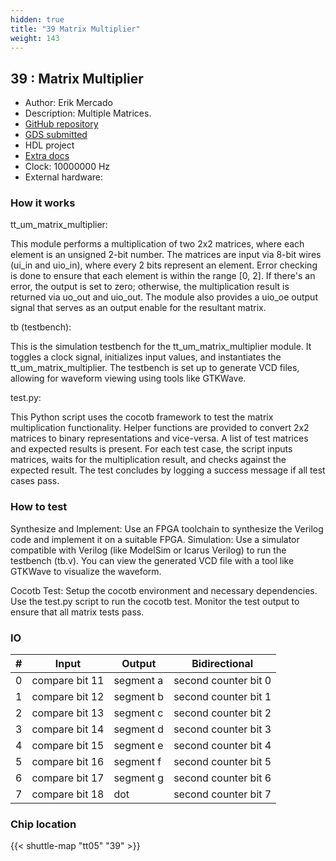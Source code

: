```yaml
---
hidden: true
title: "39 Matrix Multiplier"
weight: 143
---
```


## 39 : Matrix Multiplier

* Author: Erik Mercado
* Description: Multiple Matrices.
* [GitHub repository](https://github.com/mercadoerik1031/tt05-matrix-multiplier-demo)
* [GDS submitted](https://github.com/mercadoerik1031/tt05-matrix-multiplier-demo/actions/runs/6751243267)
* HDL project
* [Extra docs]()
* Clock: 10000000 Hz
* External hardware: 



### How it works

tt_um_matrix_multiplier:

This module performs a multiplication of two 2x2 matrices, where each element is an unsigned 2-bit number.
The matrices are input via 8-bit wires (ui_in and uio_in), where every 2 bits represent an element.
Error checking is done to ensure that each element is within the range [0, 2].
If there's an error, the output is set to zero; otherwise, the multiplication result is returned via uo_out and uio_out.
The module also provides a uio_oe output signal that serves as an output enable for the resultant matrix.

tb (testbench):

This is the simulation testbench for the tt_um_matrix_multiplier module.
It toggles a clock signal, initializes input values, and instantiates the tt_um_matrix_multiplier.
The testbench is set up to generate VCD files, allowing for waveform viewing using tools like GTKWave.

test.py:

This Python script uses the cocotb framework to test the matrix multiplication functionality.
Helper functions are provided to convert 2x2 matrices to binary representations and vice-versa.
A list of test matrices and expected results is present.
For each test case, the script inputs matrices, waits for the multiplication result, and checks against the expected result.
The test concludes by logging a success message if all test cases pass.


### How to test

Synthesize and Implement: Use an FPGA toolchain to synthesize the Verilog code and implement it on a suitable FPGA.
Simulation: Use a simulator compatible with Verilog (like ModelSim or Icarus Verilog) to run the testbench (tb.v). You can view the generated VCD file with a tool like GTKWave to visualize the waveform.

Cocotb Test:
Setup the cocotb environment and necessary dependencies.
Use the test.py script to run the cocotb test. Monitor the test output to ensure that all matrix tests pass.


### IO

| # | Input        | Output       | Bidirectional      |
|---|--------------|--------------| -------------------|
| 0 | compare bit 11  | segment a | second counter bit 0 |
| 1 | compare bit 12  | segment b | second counter bit 1 |
| 2 | compare bit 13  | segment c | second counter bit 2 |
| 3 | compare bit 14  | segment d | second counter bit 3 |
| 4 | compare bit 15  | segment e | second counter bit 4 |
| 5 | compare bit 16  | segment f | second counter bit 5 |
| 6 | compare bit 17  | segment g | second counter bit 6 |
| 7 | compare bit 18  | dot | second counter bit 7 |

### Chip location

{{< shuttle-map "tt05" "39" >}}
